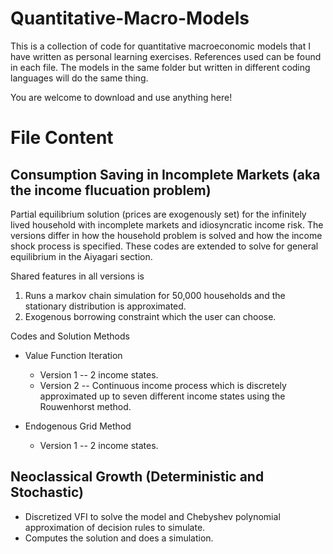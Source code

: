 # Quantitative-Macro-Models
This is a collection of code for quantitative macroeconomic models that I have written as personal learning exercises. References used can be found in each file.  The models in the same folder but written in different coding languages will do the same thing. 

You are welcome to download and use anything here!

# File Content

## Consumption Saving in Incomplete Markets (aka the income flucuation problem)
Partial equilibrium solution (prices are exogenously set) for the infinitely lived household with incomplete markets and idiosyncratic income risk. The versions differ in how the household problem is solved and how the income shock process is specified. These codes are extended to solve for general equilibrium in the Aiyagari section. 

Shared features in all versions is 

1) Runs a markov chain simulation for 50,000 households and the stationary distribution is approximated. 
2) Exogenous borrowing constraint which the user can choose. 

Codes and Solution Methods

- Value Function Iteration
  * Version 1 -- 2 income states. 
  * Version 2 -- Continuous income process which is discretely approximated up to seven different income states using the Rouwenhorst method. 
  
- Endogenous Grid Method
  * Version 1 -- 2 income states. 

## Neoclassical Growth (Deterministic and Stochastic)
- Discretized VFI to solve the model and Chebyshev polynomial approximation of decision rules to simulate.
- Computes the solution and does a simulation.
